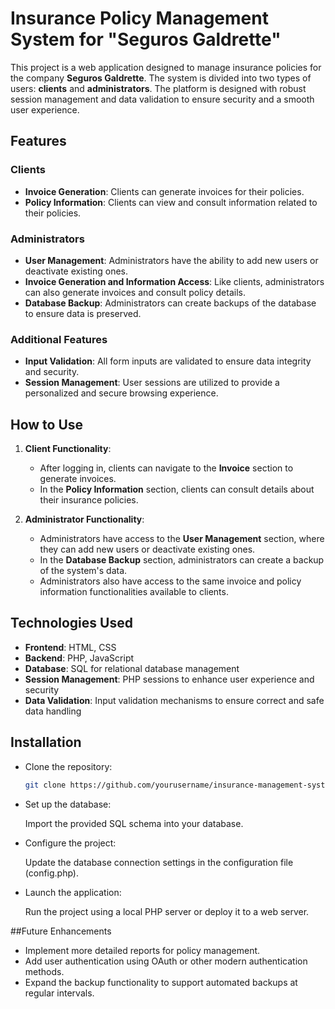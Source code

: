 # Insurance Policy Management System for "Seguros Galdrette"

This project is a web application designed to manage insurance policies for the company **Seguros Galdrette**. 
The system is divided into two types of users: **clients** and **administrators**. The platform is designed with robust session management and data validation to ensure security and a smooth user experience.

## Features

### Clients
- **Invoice Generation**: Clients can generate invoices for their policies.
- **Policy Information**: Clients can view and consult information related to their policies.
  
### Administrators
- **User Management**: Administrators have the ability to add new users or deactivate existing ones.
- **Invoice Generation and Information Access**: Like clients, administrators can also generate invoices and consult policy details.
- **Database Backup**: Administrators can create backups of the database to ensure data is preserved.

### Additional Features
- **Input Validation**: All form inputs are validated to ensure data integrity and security.
- **Session Management**: User sessions are utilized to provide a personalized and secure browsing experience.

## How to Use

1. **Client Functionality**:
   - After logging in, clients can navigate to the **Invoice** section to generate invoices.
   - In the **Policy Information** section, clients can consult details about their insurance policies.

2. **Administrator Functionality**:
   - Administrators have access to the **User Management** section, where they can add new users or deactivate existing ones.
   - In the **Database Backup** section, administrators can create a backup of the system's data.
   - Administrators also have access to the same invoice and policy information functionalities available to clients.

## Technologies Used

- **Frontend**: HTML, CSS
- **Backend**: PHP, JavaScript
- **Database**: SQL for relational database management
- **Session Management**: PHP sessions to enhance user experience and security
- **Data Validation**: Input validation mechanisms to ensure correct and safe data handling

## Installation

- Clone the repository:
   ```bash
   git clone https://github.com/yourusername/insurance-management-system.git

- Set up the database:

    Import the provided SQL schema into your database.

- Configure the project:

    Update the database connection settings in the configuration file (config.php).

- Launch the application:

    Run the project using a local PHP server or deploy it to a web server.

##Future Enhancements

  - Implement more detailed reports for policy management.
  - Add user authentication using OAuth or other modern authentication methods.
  - Expand the backup functionality to support automated backups at regular intervals.
